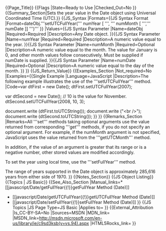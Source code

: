 {{Page_Title}}
{{Flags
|State=Ready to Use
|Checked_Out=No
}}
{{Summary_Section|Sets the year value in the Date object using Universal Coordinated Time (UTC).}}
{{JS_Syntax
|Formats={{JS Syntax Format
|Format=dateObj.'''setUTCFullYear(''' numYear [ ''', ''' numMonth [ ''',''' numDate ]] ''')'''
}}
|Values={{JS Syntax Parameter
|Name=dateObj
|Required=Required
|Description=Any Date object.
}}{{JS Syntax Parameter
|Name=numYear
|Required=Required
|Description=A numeric value equal to the year.
}}{{JS Syntax Parameter
|Name=numMonth
|Required=Optional
|Description=A numeric value equal to the month. The value for January is 0, and other month values follow consecutively. Must be supplied if numDate is supplied.
}}{{JS Syntax Parameter
|Name=numDate
|Required=Optional
|Description=A numeric value equal to the day of the month.
}}
}}
{{JS_Return_Value}}
{{Examples_Section
|Not_required=No
|Examples={{Single Example
|Language=JavaScript
|Description=The following example illustrates the use of the '''setUTCFullYear''' method.
|Code=var dtFirst = new Date();
 dtFirst.setUTCFullYear(2007);
 
 var dtSecond = new Date();
 // 10 is the value for November. 
 dtSecond.setUTCFullYear(2008, 10, 3); 
 
 document.write (dtFirst.toUTCString());
 document.write ("&lt;br /&gt;");
 document.write (dtSecond.toUTCString());
}}
}}
{{Remarks_Section
|Remarks=All '''set''' methods taking optional arguments use the value returned from corresponding '''get''' methods, if you do not specify an optional argument. For example, if the numMonth argument is not specified, JavaScript uses the value returned from the '''getUTCMonth''' method.

In addition, if the value of an argument is greater that its range or is a negative number, other stored values are modified accordingly.

To set the year using local time, use the '''setFullYear''' method.

The range of years supported in the Date object is approximately 285,616 years from either side of 1970.
}}
{{Notes_Section}}
{{JS Object Listing}}
{{Topics | JS Basic}}
{{See_Also_Section
|Manual_links=* [[javascript/Date/getFullYear{{!}}getFullYear Method (Date)]]
* [[javascript/Date/getUTCFullYear{{!}}getUTCFullYear Method (Date)]]
* [[javascript/Date/setFullYear{{!}}setFullYear Method (Date)]]
}}
{{JS Topics
|JS Page Type=JS Basic
|Applies to=
}}
{{External_Attribution
|Is_CC-BY-SA=No
|Sources=MSDN
|MDN_link=
|MSDN_link=http://msdn.microsoft.com/en-us/library/ie/c9sd3ksb(v=vs.94).aspx
|HTML5Rocks_link=
}}